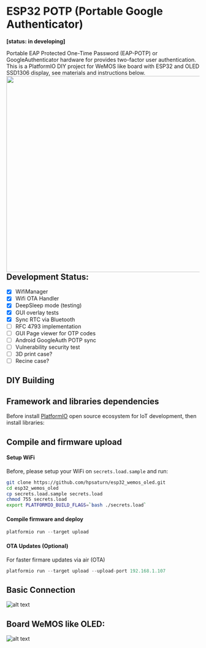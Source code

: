 # ESP32 POTP (Portable Google Authenticator)

**[status: in developing]**

Portable EAP Protected One-Time Password (EAP-POTP) or GoogleAuthenticator hardware for provides two-factor user authentication. This is a
PlatformIO DIY project for WeMOS like board with ESP32 and OLED SSD1306 display, see materials and instructions below. <a href="https://github.com/hpsaturn/esp32_wemos_oled/blob/master/assets/esp32_potp_intro.jpg"><img src="https://github.com/hpsaturn/esp32_wemos_oled/blob/master/assets/esp32_potp_intro.jpg" align="right" height="512" width="512" ></a>


## Development Status: 

- [X] WifiManager
- [X] Wifi OTA Handler
- [X] DeepSleep mode (testing)
- [X] GUI overlay tests
- [X] Sync RTC via Bluetooth
- [ ] RFC 4793 implementation
- [ ] GUI Page viewer for OTP codes
- [ ] Android GoogleAuth POTP sync
- [ ] Vulnerability security test 
- [ ] 3D print case?
- [ ] Recine case?

## DIY Building

## Framework and libraries dependencies

Before install [PlatformIO](http://platformio.org/) open source ecosystem for IoT development, then install libraries:

## Compile and firmware upload

#### Setup WiFi

Before, please setup your WiFi on `secrets.load.sample` and run:

``` bash
git clone https://github.com/hpsaturn/esp32_wemos_oled.git
cd esp32_wemos_oled
cp secrets.load.sample secrets.load
chmod 755 secrets.load
export PLATFORMIO_BUILD_FLAGS=`bash ./secrets.load`
```

#### Compile firmware and deploy

``` javascript
platformio run --target upload
``` 

#### OTA Updates (Optional)

For faster firmare updates via air (OTA)

``` javascript
platformio run --target upload --upload-port 192.168.1.107
``` 

## Basic Connection

![alt text][drv8825]

[drv8825]:https://github.com/hpsaturn/esp32_wemos_oled/blob/master/assets/diagram00.jpg  "General connection for WeMOS OLED"

## Board WeMOS like OLED:

![alt text][wemos_oled]

[wemos_oled]:https://github.com/hpsaturn/esp32_wemos_oled/blob/master/assets/wemos_oled_00.jpg  "WeMOS OLED like"





